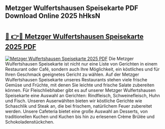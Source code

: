 ## Metzger Wulfertshausen Speisekarte PDF Download Online 2025 hHksN

# <h2><a href="http://gc8qc46.nevu.top/?p=Metzger+Wulfertshausen+Speisekarte">🔗 👉🔴 Metzger Wulfertshausen Speisekarte 2025 PDF</a></h2>

[![Metzger Wulfertshausen Speisekarte 2025 PDF](https://i.imgur.com/dBaPXMq.png)](http://gc8qc46.nevu.top/?p=Metzger+Wulfertshausen+Speisekarte)
Die Metzger Wulfertshausen Speisekarte ist nicht nur eine Liste von Gerichten in einem Restaurant oder Café, sondern auch Ihre Möglichkeit, ein köstliches und für Ihren Geschmack geeignetes Gericht zu wählen. Auf der Metzger Wulfertshausen Speisekarte unseres Restaurants stehen viele frische Gemüse und Früchte, mit denen Sie leichte und frische Salate zubereiten können. Für Fleischliebhaber gibt es auf unserer Metzger Wulfertshausen Speisekarte eine Auswahl an Gerichten: Rindfleisch, Schweinefleisch, Huhn und Fisch. Unseren Auserwählten bieten wir köstliche Gerichte wie Schaschlik und Steak an, die bei frischem, natürlichem Feuer zubereitet werden. Unsere Cafeteria bietet eine große Auswahl an Desserts, von traditionellen Kuchen und Kuchen bis hin zu erlesenen Crème Brûlée und Schokoladenstückchen.
